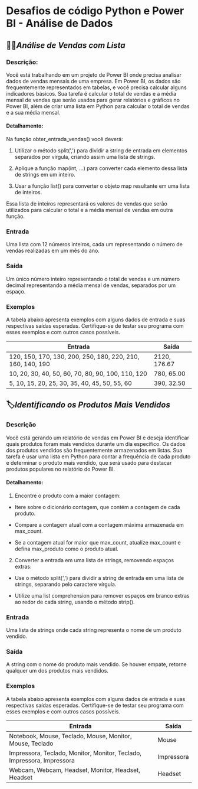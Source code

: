 # Desafios de código Python e Power BI - Análise de Dados

## :female_detective:_Análise de Vendas com Lista_

### Descrição:<br>
Você está trabalhando em um projeto de Power BI onde precisa analisar dados de vendas mensais de uma empresa. Em Power BI, os dados são frequentemente representados em tabelas, e você precisa calcular alguns indicadores básicos. Sua tarefa é calcular o total de vendas e a média mensal de vendas que serão usados para gerar relatórios e gráficos no Power BI, além de criar uma lista em Python para calcular o total de vendas e a sua média mensal.<br>

#### Detalhamento:<br>

Na função obter_entrada_vendas() você deverá:<br>

1. Utilizar o método split(',') para dividir a string de entrada em elementos separados por vírgula, criando assim uma lista de strings.<br>

2. Aplique a função map(int, ...) para converter cada elemento dessa lista de strings em um inteiro.<br>

3. Usar a função list() para converter o objeto map resultante em uma lista de inteiros.<br>

Essa lista de inteiros representará os valores de vendas que serão utilizados para calcular o total e a média mensal de vendas em outra função.<br>

### Entrada<br>
Uma lista com 12 números inteiros, cada um representando o número de vendas realizadas em um mês do ano.<br>

### Saída<br>
Um único número inteiro representando o total de vendas e um número decimal representando a média mensal de vendas, separados por um espaço.<br>

### Exemplos<br>
A tabela abaixo apresenta exemplos com alguns dados de entrada e suas respectivas saídas esperadas. Certifique-se de testar seu programa com esses exemplos e com outros casos possíveis.<br>

| Entrada                                                    | Saída        |
|------------------------------------------------------------|--------------|
| 120, 150, 170, 130, 200, 250, 180, 220, 210, 160, 140, 190 | 2120, 176.67 |
| 10, 20, 30, 40, 50, 60, 70, 80, 90, 100, 110, 120          | 780, 65.00   |
| 5, 10, 15, 20, 25, 30, 35, 40, 45, 50, 55, 60              | 390, 32.50   |


## :label:_Identificando os Produtos Mais Vendidos_

### Descrição
Você está gerando um relatório de vendas em Power BI e deseja identificar quais produtos foram mais vendidos durante um dia específico. Os dados dos produtos vendidos são frequentemente armazenados em listas. Sua tarefa é usar uma lista em Python para contar a frequência de cada produto e determinar o produto mais vendido, que será usado para destacar produtos populares no relatório do Power BI.

#### Detalhamento:

1. Encontre o produto com a maior contagem:

- Itere sobre o dicionário contagem, que contém a contagem de cada produto.

- Compare a contagem atual com a contagem máxima armazenada em max_count.

- Se a contagem atual for maior que max_count, atualize max_count e defina max_produto como o produto atual.

2. Converter a entrada em uma lista de strings, removendo espaços extras:

- Use o método split(',') para dividir a string de entrada em uma lista de strings, separando pelo caractere vírgula.

- Utilize uma list comprehension para remover espaços em branco extras ao redor de cada string, usando o método strip().

### Entrada
Uma lista de strings onde cada string representa o nome de um produto vendido.

### Saída
A string com o nome do produto mais vendido. Se houver empate, retorne qualquer um dos produtos mais vendidos.

### Exemplos
A tabela abaixo apresenta exemplos com alguns dados de entrada e suas respectivas saídas esperadas. Certifique-se de testar seu programa com esses exemplos e com outros casos possíveis.

| Entrada                                                                | Saída      |
|------------------------------------------------------------------------|------------|
| Notebook, Mouse, Teclado, Mouse, Monitor, Mouse, Teclado               | Mouse      |
| Impressora, Teclado, Monitor, Monitor, Teclado, Impressora, Impressora | Impressora |
| Webcam, Webcam, Headset, Monitor, Headset, Headset                     | Headset    |